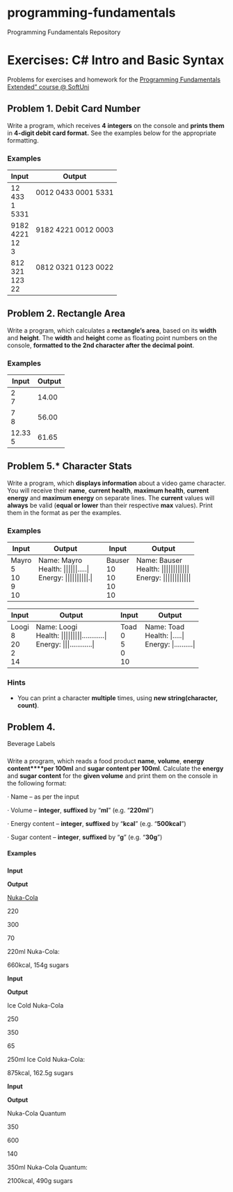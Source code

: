 # programming-fundamentals
Programming Fundamentals Repository

# Exercises: C# Intro and Basic Syntax
Problems for exercises and homework for the [Programming Fundamentals Extended” course @ SoftUni](https://softuni.bg/courses/programming-fundamentals)

## Problem 1. Debit Card Number
Write a program, which receives **4 integers** on the console and **prints them** in **4-digit debit card format.** See the examples below for the appropriate formatting.
### Examples
|Input	| Output  |
|--------|---------|
|12<br>433<br>1<br>5331|0012 0433 0001 5331<br><br><br>|
|9182<br>4221<br>12<br>3|9182 4221 0012 0003<br><br><br>|
|812<br>321<br>123<br>22|0812 0321 0123 0022<br><br><br>|

## Problem 2. Rectangle Area
Write a program, which calculates a **rectangle’s area**, based on its **width** and **height**. The **width** and **height** come as floating point numbers on the console, **formatted to the 2nd character after the decimal point**.
### Examples
|Input	| Output  |
|--------|---------|
|2<br>7|14.00<br>|
|7<br>8|56.00<br>|
|12.33<br>5|61.65<br>|

## Problem 5.* Character Stats
Write a program, which **displays information** about a video game character. You will receive their **name**, **current health**, **maximum health**, **current energy** and **maximum energy** on separate lines. The **current** values will **always** be valid (**equal or lower** than their respective **max** values). Print them in the format as per the examples.
### Examples

|Input	| Output  ||Input	| Output  |
|--------|---------|--|--------|---------|
|Mayro<br>5<br>10<br>9<br>10|Name: Mayro<br>Health: \|\|\|\|\|\|.....\|<br>Energy: \|\|\|\|\|\|\|\|\|\|.\|<br><br><br>|  |Bauser<br>10<br>10<br>10<br>10|Name: Bauser<br>Health: \|\|\|\|\|\|\|\|\|\|\|\|<br>Energy: \|\|\|\|\|\|\|\|\|\|\|\|<br><br><br>

|Input	| Output  | |Input	| Output  |
|--------|---------|--|--------|---------|
|Loogi<br>8<br>20<br>2<br>14|Name: Loogi<br>Health: \|\|\|\|\|\|\|\|\|............\|<br>Energy: \|\|\|............\|<br><br><br>|  |Toad<br>0<br>5<br>0<br>10|Name: Toad<br>Health: \|.....\|<br>Energy: \|..........\|<br><br><br>

### Hints
*	You can print a character **multiple** times, using **new string(character, count)**.


## Problem 4.
Beverage Labels

###

Write a program, which reads a food product **name**, **volume**, **energy content****per 100ml** and **sugar content per 100ml**. Calculate the **energy** and **sugar content**
for the **given volume** and print them
on the console in the following format:

·
Name – as per the input

·
Volume – **integer**,
**suffixed** by “**ml**” (e.g. “**220ml**”)

·
Energy content – **integer**, **suffixed** by “**kcal**” (e.g. “**500kcal**”)

·
Sugar content – **integer**, **suffixed** by “**g**” (e.g. “**30g**”)

#### Examples

###



**Input**



**Output**



[Nuka-Cola]()

220

300

70



220ml Nuka-Cola:

660kcal, 154g
  sugars





**Input**



**Output**



Ice Cold Nuka-Cola

250

350

65



250ml Ice Cold Nuka-Cola:

875kcal, 162.5g sugars





**Input**



**Output**



Nuka-Cola Quantum

350

600

140



350ml Nuka-Cola Quantum:

2100kcal, 490g sugars
